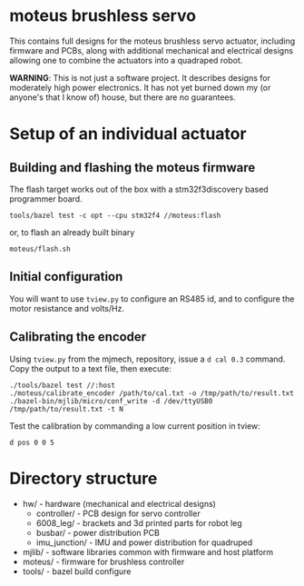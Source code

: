 # moteus brushless servo #

This contains full designs for the moteus brushless servo actuator,
including firmware and PCBs, along with additional mechanical and
electrical designs allowing one to combine the actuators into a
quadraped robot.

**WARNING**: This is not just a software project.  It describes
designs for moderately high power electronics.  It has not yet burned
down my (or anyone's that I know of) house, but there are no
guarantees.

# Setup of an individual actuator #

## Building and flashing the moteus firmware ##

The flash target works out of the box with a stm32f3discovery based
programmer board.

```
tools/bazel test -c opt --cpu stm32f4 //moteus:flash
```

or, to flash an already built binary

```
moteus/flash.sh
```

## Initial configuration ##

You will want to use `tview.py` to configure an RS485 id, and to
configure the motor resistance and volts/Hz.

## Calibrating the encoder ##

Using `tview.py` from the mjmech, repository, issue a `d cal 0.3`
command.  Copy the output to a text file, then execute:

```
./tools/bazel test //:host
./moteus/calibrate_encoder /path/to/cal.txt -o /tmp/path/to/result.txt
./bazel-bin/mjlib/micro/conf_write -d /dev/ttyUSB0 /tmp/path/to/result.txt -t N
```

Test the calibration by commanding a low current position in tview:

```
d pos 0 0 5
```

# Directory structure #

* hw/ - hardware (mechanical and electrical designs)
  * controller/ - PCB design for servo controller
  * 6008_leg/ - brackets and 3d printed parts for robot leg
  * busbar/ - power distribution PCB
  * imu_junction/ - IMU and power distribution for quadruped
* mjlib/ - software libraries common with firmware and host platform
* moteus/ - firmware for brushless controller
* tools/ - bazel build configure
